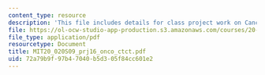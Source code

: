 ```yaml
---
content_type: resource
description: 'This file includes details for class project work on Cancer treatment. '
file: https://ol-ocw-studio-app-production.s3.amazonaws.com/courses/20-020-introduction-to-biological-engineering-design-spring-2009/72a79b9f97b47040b5d305f84cc601e2_MIT20_020S09_prj16_onco_ctct.pdf
file_type: application/pdf
resourcetype: Document
title: MIT20_020S09_prj16_onco_ctct.pdf
uid: 72a79b9f-97b4-7040-b5d3-05f84cc601e2
---
```

